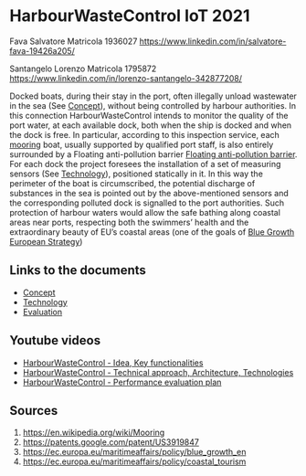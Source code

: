 # HarbourWasteControl IoT 2021

Fava Salvatore Matricola 1936027
https://www.linkedin.com/in/salvatore-fava-19426a205/

Santangelo Lorenzo Matricola 1795872
https://www.linkedin.com/in/lorenzo-santangelo-342877208/

Docked boats, during their stay in the port, often illegally unload  wastewater in the sea (See [Concept](/Concept.md)), without being controlled by harbour authorities. In this connection HarbourWasteControl intends to monitor the quality of the port water, at each available dock, both when the ship is docked and when the dock is free. In particular, according to this inspection service, each [mooring](https://en.wikipedia.org/wiki/Mooring) boat, usually supported by qualified port staff, is also entirely surrounded by a Floating anti-pollution barrier [Floating anti-pollution barrier](https://patents.google.com/patent/US3919847). For each dock the project foresees the installation of a set of measuring sensors (See [Technology](/Technology.md)), positioned statically in it. In this way the perimeter of the boat is  circumscribed,  the potential discharge of substances in the sea is pointed out by the above-mentioned sensors and the corresponding polluted dock is signalled to the port authorities. Such protection of harbour waters would allow the safe bathing along coastal areas near ports, respecting both the swimmers’ health and the extraordinary beauty of EU’s coastal areas (one of the goals of [Blue Growth European Strategy](https://ec.europa.eu/maritimeaffairs/policy/coastal_tourism))

## Links to the documents
* [Concept](/Concept.md)
* [Technology](/Technology.md)
* [Evaluation](/Evaluation.md)

## Youtube videos
* [HarbourWasteControl - Idea, Key functionalities](https://www.youtube.com/watch?v=1RTiaTGuKnM)
* [HarbourWasteControl - Technical approach, Architecture, Technologies](https://www.youtube.com/watch?v=1RTiaTGuKnM)
* [HarbourWasteControl - Performance evaluation plan](https://www.youtube.com/watch?v=1RTiaTGuKnM)

## Sources
1. https://en.wikipedia.org/wiki/Mooring
2. https://patents.google.com/patent/US3919847
3. https://ec.europa.eu/maritimeaffairs/policy/blue_growth_en
4. https://ec.europa.eu/maritimeaffairs/policy/coastal_tourism
